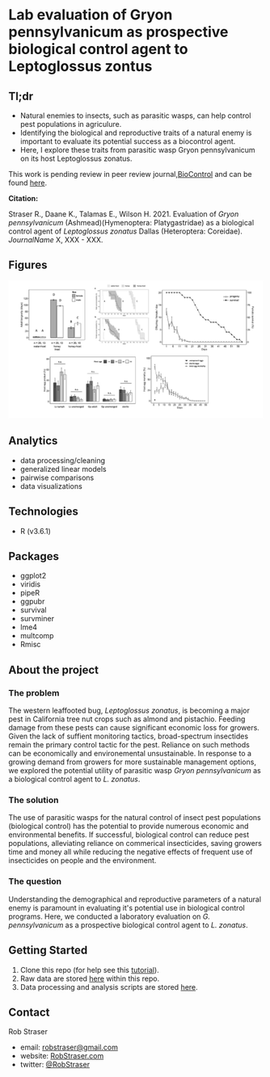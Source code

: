 # Lab evaluation of Gryon pennsylvanicum as prospective biological control agent to Leptoglossus zontus

## Tl;dr

* Natural enemies to insects, such as parasitic wasps, can help control pest populations in agriculure. 
* Identifying the biological and reproductive traits of a natural enemy is important to evaluate its potential success as a biocontrol agent. 
* Here, I explore these traits from parasitic wasp Gryon pennsylvanicum on its host Leptoglossus zonatus.

This work is pending review in peer review journal,[BioControl](https://www.springer.com/journal/10526) and can be found [here](https://www.springer.com/journal/10526).

**Citation:**

Straser R., Daane K., Talamas E., Wilson H. 2021. Evaluation of _Gryon pennsylvanicum_ (Ashmead)(Hymenoptera: Platygastridae) as a biological control agent of _Leptoglossus zonatus_ Dallas (Heteroptera: Coreidae). _JournalName_ X, XXX - XXX.


## Figures
![total.figs](https://github.com/rstraser/Gryon_biocontrol_eval/blob/main/figures/total.figs.jpg)


## Analytics
* data processing/cleaning
* generalized linear models
* pairwise comparisons
* data visualizations

## Technologies
* R (v3.6.1)

## Packages
* ggplot2
* viridis
* pipeR
* ggpubr
* survival
* survminer
* lme4
* multcomp
* Rmisc


## About the project

### The problem

The western leaffooted bug, _Leptoglossus zonatus_, is becoming a major pest in California tree nut crops such as almond and pistachio. Feeding damage from these pests can cause significant economic loss for growers. Given the lack of suffient monitoring tactics, broad-spectrum insectides remain the primary control tactic for the pest. Reliance on such methods can be economically and environemental unsustainable. In response to a growing demand from growers for more sustainable management options, we explored the potential utility of parasitic wasp _Gryon pennsylvanicum_ as a biological control agent to _L. zonatus_.

### The solution 

The use of parasitic wasps for the natural control of insect pest populations (biological control) has the potential to provide numerous economic and environmental benefits. If successful, biological control can reduce pest populations, alleviating reliance on commerical insecticides, saving growers time and money all while reducing the negative effects of frequent use of insecticides on people and the environment. 

### The question

Understanding the demographical and reproductive parameters of a natural enemy is paramount in evaluating it's potential use in biological control programs. Here, we conducted a laboratory evaluation on _G. pennsylvanicum_ as a prospective biological control agent to _L. zonatus_.





## Getting Started

1. Clone this repo (for help see this [tutorial](https://help.github.com/articles/cloning-a-repository/)).
2. Raw data are stored [here](https://github.com/rstraser/iEval_sentiment_analysis/blob/main/data/iEval_Comments_concise.pdf) within this repo.    
3. Data processing and analysis scripts are stored [here](https://github.com/rstraser/iEval_sentiment_analysis/blob/main/Sentiment_analysis_iEvals.Rmd).


## Contact

Rob Straser
* email: robstraser@gmail.com 
* website: [RobStraser.com](https://robstraser.com)
* twitter: [@RobStraser](https://twitter.com/RobStraser) 
